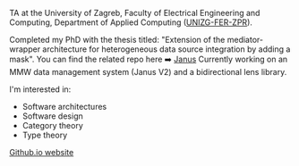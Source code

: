 TA at the University of Zagreb, Faculty of Electrical Engineering and Computing, Department of Applied Computing ([UNIZG-FER-ZPR](https://www.fer.unizg.hr/en/about/structure_and_management/departments/department_of_applied_computing)).

Completed my PhD with the thesis titled: "Extension of the mediator-wrapper architecture for heterogeneous data source integration by adding a mask". You can find the related repo here ➡️ [Janus](https://github.com/JurajDoncevic/Janus)
Currently working on an MMW data management system (Janus V2) and a bidirectional lens library.

I'm interested in:
* Software architectures
* Software design
* Category theory
* Type theory

[Github.io website](https://jurajdoncevic.github.io)
